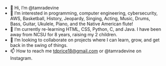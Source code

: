 - 👋 Hi, I’m @tamradevine
- 👀 I’m interested in programming, computer engineering, cybersecurity, AWS, Basketball, History, Jeopardy, Singing, Acting, Music, Drums, Bass, Guitar, Ukulele, Piano, and the Native American flute!
- 🌱 I’m currently re-learning HTML, CSS, Python, C, and Java. I have been away from NCSU for 8 years, raising my 2 children.
- 💞️ I’m looking to collaborate on projects where I can learn, grow, and get back in the swing of things.
- 📫 How to reach me tdprice18@gmail.com or @tamradevine on Instagram. 

<!---
tamradevine/tamradevine is a ✨ special ✨ repository because its `README.md` (this file) appears on your GitHub profile.
You can click the Preview link to take a look at your changes.
--->
